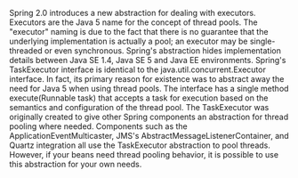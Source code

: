 Spring 2.0 introduces a new abstraction for dealing with executors. Executors are the Java 5 name for the concept of thread pools. The "executor" naming is due to the fact that there is no guarantee that the underlying implementation is actually a pool; an executor may be single-threaded or even synchronous. Spring's abstraction hides implementation details between Java SE 1.4, Java SE 5 and Java EE environments. Spring's TaskExecutor interface is identical to the java.util.concurrent.Executor interface. In fact, its primary reason for existence was to abstract away the need for Java 5 when using thread pools. The interface has a single method execute(Runnable task) that accepts a task for execution based on the semantics and configuration of the thread pool. The TaskExecutor was originally created to give other Spring components an abstraction for thread pooling where needed. Components such as the ApplicationEventMulticaster, JMS's AbstractMessageListenerContainer, and Quartz integration all use the TaskExecutor abstraction to pool threads. However, if your beans need thread pooling behavior, it is possible to use this abstraction for your own needs.
